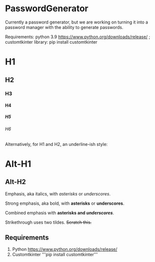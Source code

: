 # PasswordGenerator
Currently a password generator, but we are working on turning it into a password manager with the ability to generate passwords.

Requirements:
  python 3.9
    https://www.python.org/downloads/release/
  ; customtkinter library:
    pip install customtkinter
  
# H1
## H2
### H3
#### H4
##### H5
###### H6

Alternatively, for H1 and H2, an underline-ish style:

Alt-H1
======

Alt-H2
------
Emphasis, aka italics, with *asterisks* or _underscores_.

Strong emphasis, aka bold, with **asterisks** or __underscores__.

Combined emphasis with **asterisks and _underscores_**.

Strikethrough uses two tildes. ~~Scratch this.~~

## Requirements
1. Python
   https://www.python.org/downloads/release/
2. Customtkinter
   '''pip install customtkinter'''

